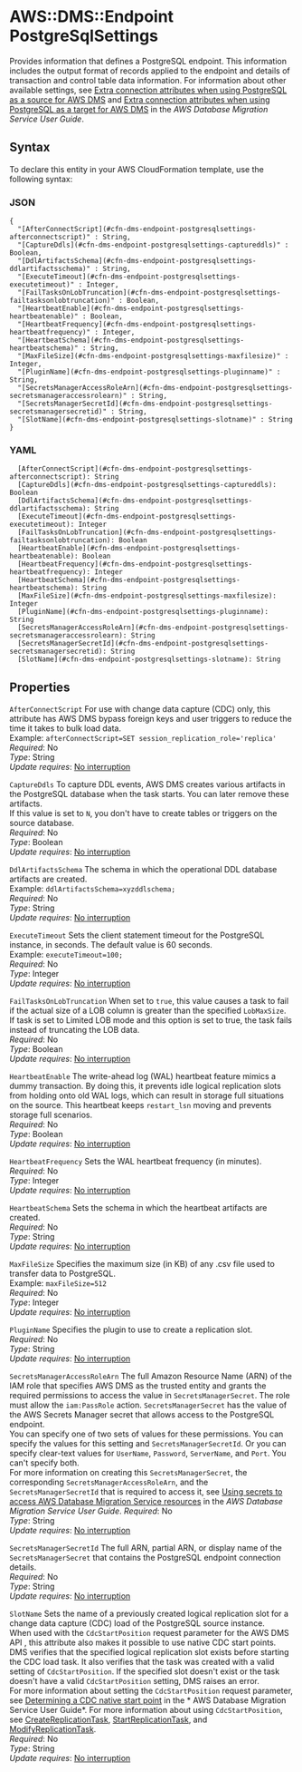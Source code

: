 # AWS::DMS::Endpoint PostgreSqlSettings<a name="aws-properties-dms-endpoint-postgresqlsettings"></a>

Provides information that defines a PostgreSQL endpoint\. This information includes the output format of records applied to the endpoint and details of transaction and control table data information\. For information about other available settings, see [ Extra connection attributes when using PostgreSQL as a source for AWS DMS](https://docs.aws.amazon.com/dms/latest/userguide/CHAP_Source.PostgreSQL.html#CHAP_Source.PostgreSQL.ConnectionAttrib) and [ Extra connection attributes when using PostgreSQL as a target for AWS DMS](https://docs.aws.amazon.com/dms/latest/userguide/CHAP_Target.PostgreSQL.html#CHAP_Target.PostgreSQL.ConnectionAttrib) in the *AWS Database Migration Service User Guide*\.

## Syntax<a name="aws-properties-dms-endpoint-postgresqlsettings-syntax"></a>

To declare this entity in your AWS CloudFormation template, use the following syntax:

### JSON<a name="aws-properties-dms-endpoint-postgresqlsettings-syntax.json"></a>

```
{
  "[AfterConnectScript](#cfn-dms-endpoint-postgresqlsettings-afterconnectscript)" : String,
  "[CaptureDdls](#cfn-dms-endpoint-postgresqlsettings-captureddls)" : Boolean,
  "[DdlArtifactsSchema](#cfn-dms-endpoint-postgresqlsettings-ddlartifactsschema)" : String,
  "[ExecuteTimeout](#cfn-dms-endpoint-postgresqlsettings-executetimeout)" : Integer,
  "[FailTasksOnLobTruncation](#cfn-dms-endpoint-postgresqlsettings-failtasksonlobtruncation)" : Boolean,
  "[HeartbeatEnable](#cfn-dms-endpoint-postgresqlsettings-heartbeatenable)" : Boolean,
  "[HeartbeatFrequency](#cfn-dms-endpoint-postgresqlsettings-heartbeatfrequency)" : Integer,
  "[HeartbeatSchema](#cfn-dms-endpoint-postgresqlsettings-heartbeatschema)" : String,
  "[MaxFileSize](#cfn-dms-endpoint-postgresqlsettings-maxfilesize)" : Integer,
  "[PluginName](#cfn-dms-endpoint-postgresqlsettings-pluginname)" : String,
  "[SecretsManagerAccessRoleArn](#cfn-dms-endpoint-postgresqlsettings-secretsmanageraccessrolearn)" : String,
  "[SecretsManagerSecretId](#cfn-dms-endpoint-postgresqlsettings-secretsmanagersecretid)" : String,
  "[SlotName](#cfn-dms-endpoint-postgresqlsettings-slotname)" : String
}
```

### YAML<a name="aws-properties-dms-endpoint-postgresqlsettings-syntax.yaml"></a>

```
  [AfterConnectScript](#cfn-dms-endpoint-postgresqlsettings-afterconnectscript): String
  [CaptureDdls](#cfn-dms-endpoint-postgresqlsettings-captureddls): Boolean
  [DdlArtifactsSchema](#cfn-dms-endpoint-postgresqlsettings-ddlartifactsschema): String
  [ExecuteTimeout](#cfn-dms-endpoint-postgresqlsettings-executetimeout): Integer
  [FailTasksOnLobTruncation](#cfn-dms-endpoint-postgresqlsettings-failtasksonlobtruncation): Boolean
  [HeartbeatEnable](#cfn-dms-endpoint-postgresqlsettings-heartbeatenable): Boolean
  [HeartbeatFrequency](#cfn-dms-endpoint-postgresqlsettings-heartbeatfrequency): Integer
  [HeartbeatSchema](#cfn-dms-endpoint-postgresqlsettings-heartbeatschema): String
  [MaxFileSize](#cfn-dms-endpoint-postgresqlsettings-maxfilesize): Integer
  [PluginName](#cfn-dms-endpoint-postgresqlsettings-pluginname): String
  [SecretsManagerAccessRoleArn](#cfn-dms-endpoint-postgresqlsettings-secretsmanageraccessrolearn): String
  [SecretsManagerSecretId](#cfn-dms-endpoint-postgresqlsettings-secretsmanagersecretid): String
  [SlotName](#cfn-dms-endpoint-postgresqlsettings-slotname): String
```

## Properties<a name="aws-properties-dms-endpoint-postgresqlsettings-properties"></a>

`AfterConnectScript`  <a name="cfn-dms-endpoint-postgresqlsettings-afterconnectscript"></a>
For use with change data capture \(CDC\) only, this attribute has AWS DMS bypass foreign keys and user triggers to reduce the time it takes to bulk load data\.  
Example: `afterConnectScript=SET session_replication_role='replica'`   
*Required*: No  
*Type*: String  
*Update requires*: [No interruption](https://docs.aws.amazon.com/AWSCloudFormation/latest/UserGuide/using-cfn-updating-stacks-update-behaviors.html#update-no-interrupt)

`CaptureDdls`  <a name="cfn-dms-endpoint-postgresqlsettings-captureddls"></a>
To capture DDL events, AWS DMS creates various artifacts in the PostgreSQL database when the task starts\. You can later remove these artifacts\.  
If this value is set to `N`, you don't have to create tables or triggers on the source database\.  
*Required*: No  
*Type*: Boolean  
*Update requires*: [No interruption](https://docs.aws.amazon.com/AWSCloudFormation/latest/UserGuide/using-cfn-updating-stacks-update-behaviors.html#update-no-interrupt)

`DdlArtifactsSchema`  <a name="cfn-dms-endpoint-postgresqlsettings-ddlartifactsschema"></a>
The schema in which the operational DDL database artifacts are created\.  
Example: `ddlArtifactsSchema=xyzddlschema;`   
*Required*: No  
*Type*: String  
*Update requires*: [No interruption](https://docs.aws.amazon.com/AWSCloudFormation/latest/UserGuide/using-cfn-updating-stacks-update-behaviors.html#update-no-interrupt)

`ExecuteTimeout`  <a name="cfn-dms-endpoint-postgresqlsettings-executetimeout"></a>
Sets the client statement timeout for the PostgreSQL instance, in seconds\. The default value is 60 seconds\.  
Example: `executeTimeout=100;`   
*Required*: No  
*Type*: Integer  
*Update requires*: [No interruption](https://docs.aws.amazon.com/AWSCloudFormation/latest/UserGuide/using-cfn-updating-stacks-update-behaviors.html#update-no-interrupt)

`FailTasksOnLobTruncation`  <a name="cfn-dms-endpoint-postgresqlsettings-failtasksonlobtruncation"></a>
When set to `true`, this value causes a task to fail if the actual size of a LOB column is greater than the specified `LobMaxSize`\.  
If task is set to Limited LOB mode and this option is set to true, the task fails instead of truncating the LOB data\.  
*Required*: No  
*Type*: Boolean  
*Update requires*: [No interruption](https://docs.aws.amazon.com/AWSCloudFormation/latest/UserGuide/using-cfn-updating-stacks-update-behaviors.html#update-no-interrupt)

`HeartbeatEnable`  <a name="cfn-dms-endpoint-postgresqlsettings-heartbeatenable"></a>
The write\-ahead log \(WAL\) heartbeat feature mimics a dummy transaction\. By doing this, it prevents idle logical replication slots from holding onto old WAL logs, which can result in storage full situations on the source\. This heartbeat keeps `restart_lsn` moving and prevents storage full scenarios\.  
*Required*: No  
*Type*: Boolean  
*Update requires*: [No interruption](https://docs.aws.amazon.com/AWSCloudFormation/latest/UserGuide/using-cfn-updating-stacks-update-behaviors.html#update-no-interrupt)

`HeartbeatFrequency`  <a name="cfn-dms-endpoint-postgresqlsettings-heartbeatfrequency"></a>
Sets the WAL heartbeat frequency \(in minutes\)\.  
*Required*: No  
*Type*: Integer  
*Update requires*: [No interruption](https://docs.aws.amazon.com/AWSCloudFormation/latest/UserGuide/using-cfn-updating-stacks-update-behaviors.html#update-no-interrupt)

`HeartbeatSchema`  <a name="cfn-dms-endpoint-postgresqlsettings-heartbeatschema"></a>
Sets the schema in which the heartbeat artifacts are created\.  
*Required*: No  
*Type*: String  
*Update requires*: [No interruption](https://docs.aws.amazon.com/AWSCloudFormation/latest/UserGuide/using-cfn-updating-stacks-update-behaviors.html#update-no-interrupt)

`MaxFileSize`  <a name="cfn-dms-endpoint-postgresqlsettings-maxfilesize"></a>
Specifies the maximum size \(in KB\) of any \.csv file used to transfer data to PostgreSQL\.  
Example: `maxFileSize=512`   
*Required*: No  
*Type*: Integer  
*Update requires*: [No interruption](https://docs.aws.amazon.com/AWSCloudFormation/latest/UserGuide/using-cfn-updating-stacks-update-behaviors.html#update-no-interrupt)

`PluginName`  <a name="cfn-dms-endpoint-postgresqlsettings-pluginname"></a>
Specifies the plugin to use to create a replication slot\.  
*Required*: No  
*Type*: String  
*Update requires*: [No interruption](https://docs.aws.amazon.com/AWSCloudFormation/latest/UserGuide/using-cfn-updating-stacks-update-behaviors.html#update-no-interrupt)

`SecretsManagerAccessRoleArn`  <a name="cfn-dms-endpoint-postgresqlsettings-secretsmanageraccessrolearn"></a>
The full Amazon Resource Name \(ARN\) of the IAM role that specifies AWS DMS as the trusted entity and grants the required permissions to access the value in `SecretsManagerSecret`\. The role must allow the `iam:PassRole` action\. `SecretsManagerSecret` has the value of the AWS Secrets Manager secret that allows access to the PostgreSQL endpoint\.  
You can specify one of two sets of values for these permissions\. You can specify the values for this setting and `SecretsManagerSecretId`\. Or you can specify clear\-text values for `UserName`, `Password`, `ServerName`, and `Port`\. You can't specify both\.  
For more information on creating this `SecretsManagerSecret`, the corresponding `SecretsManagerAccessRoleArn`, and the `SecretsManagerSecretId` that is required to access it, see [ Using secrets to access AWS Database Migration Service resources](https://docs.aws.amazon.com/dms/latest/userguide/CHAP_Security.html#security-iam-secretsmanager) in the *AWS Database Migration Service User Guide*\.
*Required*: No  
*Type*: String  
*Update requires*: [No interruption](https://docs.aws.amazon.com/AWSCloudFormation/latest/UserGuide/using-cfn-updating-stacks-update-behaviors.html#update-no-interrupt)

`SecretsManagerSecretId`  <a name="cfn-dms-endpoint-postgresqlsettings-secretsmanagersecretid"></a>
The full ARN, partial ARN, or display name of the `SecretsManagerSecret` that contains the PostgreSQL endpoint connection details\.  
*Required*: No  
*Type*: String  
*Update requires*: [No interruption](https://docs.aws.amazon.com/AWSCloudFormation/latest/UserGuide/using-cfn-updating-stacks-update-behaviors.html#update-no-interrupt)

`SlotName`  <a name="cfn-dms-endpoint-postgresqlsettings-slotname"></a>
Sets the name of a previously created logical replication slot for a change data capture \(CDC\) load of the PostgreSQL source instance\.   
When used with the `CdcStartPosition` request parameter for the AWS DMS API , this attribute also makes it possible to use native CDC start points\. DMS verifies that the specified logical replication slot exists before starting the CDC load task\. It also verifies that the task was created with a valid setting of `CdcStartPosition`\. If the specified slot doesn't exist or the task doesn't have a valid `CdcStartPosition` setting, DMS raises an error\.  
For more information about setting the `CdcStartPosition` request parameter, see [Determining a CDC native start point](dms/latest/userguide/CHAP_Task.CDC.html#CHAP_Task.CDC.StartPoint.Native) in the * AWS Database Migration Service User Guide*\. For more information about using `CdcStartPosition`, see [CreateReplicationTask](https://docs.aws.amazon.com/dms/latest/APIReference/API_CreateReplicationTask.html), [StartReplicationTask](https://docs.aws.amazon.com/dms/latest/APIReference/API_StartReplicationTask.html), and [ModifyReplicationTask](https://docs.aws.amazon.com/dms/latest/APIReference/API_ModifyReplicationTask.html)\.  
*Required*: No  
*Type*: String  
*Update requires*: [No interruption](https://docs.aws.amazon.com/AWSCloudFormation/latest/UserGuide/using-cfn-updating-stacks-update-behaviors.html#update-no-interrupt)